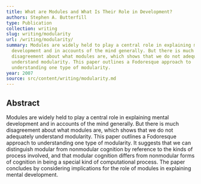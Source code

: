 ```yaml
---
title: What are Modules and What Is Their Role in Development?
authors: Stephen A. Butterfill
type: Publication
collection: writing
slug: writing/modularity
url: /writing/modularity/
summary: Modules are widely held to play a central role in explaining mental
  development and in accounts of the mind generally. But there is much
  disagreement about what modules are, which shows that we do not adequately
  understand modularity. This paper outlines a Fodoresque approach to
  understanding one type of modularity.
year: 2007
source: src/content/writing/modularity.md
---
```


## Abstract

Modules are widely held to play a central role in explaining mental development and in accounts of the mind generally. But there is much disagreement about what modules are, which shows that we do not adequately understand modularity. This paper outlines a Fodoresque approach to understanding one type of modularity. It suggests that we can distinguish modular from nonmodular cognition by reference to the kinds of process involved, and that modular cognition differs from nonmodular forms of cognition in being a special kind of computational process. The paper concludes by considering implications for the role of modules in explaining mental development.
